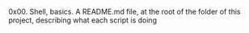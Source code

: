 0x00. Shell, basics. A README.md file, at the root of the folder of this project, describing what each script is doing

